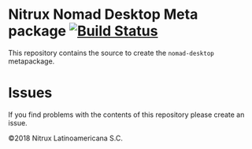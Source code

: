 # Nitrux Nomad Desktop Meta package [![Build Status](https://travis-ci.org/Nitrux/nomad-desktop.svg?branch=master)](https://travis-ci.org/Nitrux/nomad-desktop)

This repository contains the source to create the `nomad-desktop` metapackage.

# Issues
If you find problems with the contents of this repository please create an issue.

©2018 Nitrux Latinoamericana S.C.
